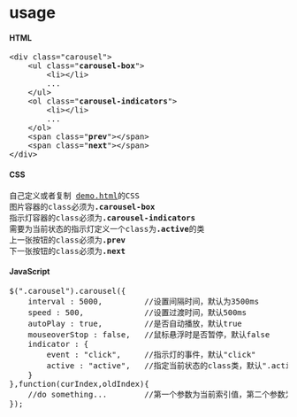 # usage

<h4>HTML</h4>
<pre>
&lt;<span class="pl-ent">div</span> <span class="pl-e">class</span>="carousel"&gt;
    &lt;<span class="pl-ent">ul</span> <span class="pl-e">class</span>="<strong class="pl-k">carousel-box</strong>"&gt;
        &lt;<span>li</span>&gt;&lt;/<span>li</span>&gt;
        ...
    &lt;/<span>ul</span>&gt;
    &lt;<span class="pl-ent">ol</span> <span class="pl-e">class</span>="<strong class="pl-k">carousel-indicators</strong>"&gt;
        &lt;<span>li</span>&gt;&lt;/<span>li</span>&gt;
        ...
    &lt;/<span>ol</span>&gt;
    &lt;<span class="pl-ent">span</span> <span class="pl-e">class</span>="<strong class="pl-k">prev</strong>"&gt;&lt;/<span>span</span>&gt;
    &lt;<span class="pl-ent">span</span> <span class="pl-e">class</span>="<strong class="pl-k">next</strong>"&gt;&lt;/<span>span</span>&gt;
&lt;/<span>div</span>&gt;
</pre>
<h4>CSS</h4>
<pre>
自己定义或者复制 <a href="##">demo.html</a>的CSS
图片容器的<span class="pl-e">class</span>必须为<strong class="pl-k">.carousel-box</strong>
指示灯容器的<span class="pl-e">class</span>必须为<strong class="pl-k">.carousel-indicators</strong>
需要为当前状态的指示灯定义一个<span class="pl-e">class</span>为<strong class="pl-k">.active</strong>的类
上一张按钮的<span class="pl-e">class</span>必须为<strong class="pl-k">.prev</strong>
下一张按钮的<span class="pl-e">class</span>必须为<strong class="pl-k">.next</strong>
</pre>
<h4>JavaScript</h4>
<pre>
<span class="pl-e">$</span>(".carousel").<span class="pl-e">carousel</span>({
    interval : 5000,         //设置间隔时间，默认为3500ms
    speed : 500,             //设置过渡时间，默认500ms
    autoPlay : true,         //是否自动播放，默认true
    mouseoverStop : false,   //鼠标悬浮时是否暂停，默认false
    indicator : {
        event : "click",     //指示灯的事件，默认"click"
        active : "active",   //指定当前状态的class类，默认".active"
    }
},<span class="pl-e">function</span>(curIndex,oldIndex){
    //do something...        //第一个参数为当前索引值，第二个参数为是前一个索引值
});
</pre>

